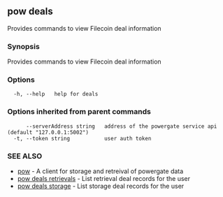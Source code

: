 ## pow deals

Provides commands to view Filecoin deal information

### Synopsis

Provides commands to view Filecoin deal information

### Options

```
  -h, --help   help for deals
```

### Options inherited from parent commands

```
      --serverAddress string   address of the powergate service api (default "127.0.0.1:5002")
  -t, --token string           user auth token
```

### SEE ALSO

-   [pow](pow.md) - A client for storage and retreival of powergate data
-   [pow deals retrievals](pow_deals_retrievals.md) - List retrieval deal records for the user
-   [pow deals storage](pow_deals_storage.md) - List storage deal records for the user
